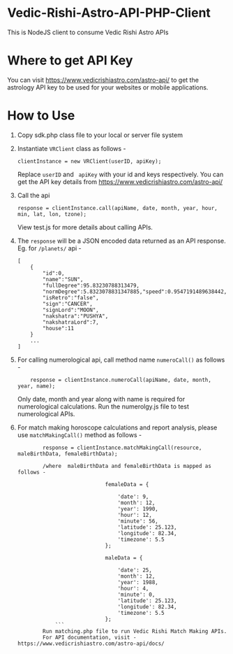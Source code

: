 Vedic-Rishi-Astro-API-PHP-Client
================================

This is NodeJS client to consume Vedic Rishi Astro APIs

Where to get API Key
====================

You can visit https://www.vedicrishiastro.com/astro-api/ to get the astrology API key to be used for your websites or
mobile applications.

How to Use
==========

1. Copy sdk.php class file to your local or server file system
2. Instantiate ```VRClient``` class as follows -
    ```
    clientInstance = new VRClient(userID, apiKey);
    ```
    Replace ``` userID ``` and ``` apiKey``` with your id and keys respectively.
    You can get the API key details from https://www.vedicrishiastro.com/astro-api/

3. Call the api
    ```
    response = clientInstance.call(apiName, date, month, year, hour, min, lat, lon, tzone);

    ```
    View test.js for more details about calling APIs.
    
4. The ``` response ``` will be a JSON encoded data returned as an API response. Eg. for ``` /planets/ ``` api - 
    ```
    [
        {
            "id":0,
            "name":"SUN",
            "fullDegree":95.83230788313479,
            "normDegree":5.8323078831347885,"speed":0.9547191489638442,
            "isRetro":"false",
            "sign":"CANCER",
            "signLord":"MOON",
            "nakshatra":"PUSHYA",
            "nakshatraLord":7,
            "house":11
        }
        ...
    ]
    ```
5. For calling numerological api, call method name ``` numeroCall() ``` as follows -

    ```
        response = clientInstance.numeroCall(apiName, date, month, year, name);

    ```
    Only date, month and year along with name is required for numerological calculations.
    Run the numerolgy.js file to test numerological APIs.

6. For match making horoscope calculations and report analysis, please use ```matchMakingCall()``` method as follows -

    ```
            response = clientInstance.matchMakingCall(resource, maleBirthData, femaleBirthData);
			
			/where  maleBirthData and femaleBirthData is mapped as follows -

			                    femaleData = {

			                        'date': 9,
			                        'month': 12,
			                        'year': 1990,
			                        'hour': 12,
			                        'minute': 56,
			                        'latitude': 25.123,
			                        'longitude': 82.34,
			                        'timezone': 5.5
			                    };

			                    maleData = {

			                        'date': 25,
			                        'month': 12,
			                        'year': 1988,
			                        'hour': 4,
			                        'minute': 0,
			                        'latitude': 25.123,
			                        'longitude': 82.34,
			                        'timezone': 5.5
			                    };
			    ```
			Run matching.php file to run Vedic Rishi Match Making APIs.
			For API documentation, visit - https://www.vedicrishiastro.com/astro-api/docs/
			